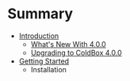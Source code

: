 # Summary

* [Introduction](README.md)
   * [What's New With 4.0.0](introduction/whats_new_with_400.md)
   * [Upgrading to ColdBox 4.0.0](introduction/upgrading_to_coldbox_400.md)
* [Getting Started](getting_started.md)
   * Installation


